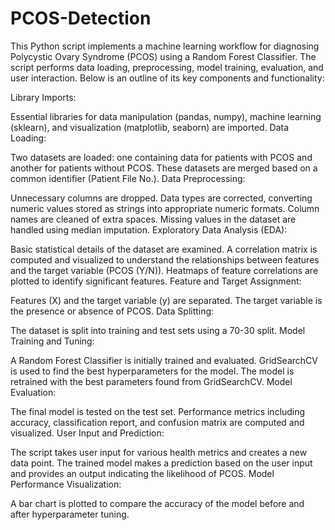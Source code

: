 # PCOS-Detection

This Python script implements a machine learning workflow for diagnosing Polycystic Ovary Syndrome (PCOS) using a Random Forest Classifier. The script performs data loading, preprocessing, model training, evaluation, and user interaction. Below is an outline of its key components and functionality:

Library Imports:

Essential libraries for data manipulation (pandas, numpy), machine learning (sklearn), and visualization (matplotlib, seaborn) are imported.
Data Loading:

Two datasets are loaded: one containing data for patients with PCOS and another for patients without PCOS. These datasets are merged based on a common identifier (Patient File No.).
Data Preprocessing:

Unnecessary columns are dropped.
Data types are corrected, converting numeric values stored as strings into appropriate numeric formats.
Column names are cleaned of extra spaces.
Missing values in the dataset are handled using median imputation.
Exploratory Data Analysis (EDA):

Basic statistical details of the dataset are examined.
A correlation matrix is computed and visualized to understand the relationships between features and the target variable (PCOS (Y/N)).
Heatmaps of feature correlations are plotted to identify significant features.
Feature and Target Assignment:

Features (X) and the target variable (y) are separated. The target variable is the presence or absence of PCOS.
Data Splitting:

The dataset is split into training and test sets using a 70-30 split.
Model Training and Tuning:

A Random Forest Classifier is initially trained and evaluated.
GridSearchCV is used to find the best hyperparameters for the model.
The model is retrained with the best parameters found from GridSearchCV.
Model Evaluation:

The final model is tested on the test set.
Performance metrics including accuracy, classification report, and confusion matrix are computed and visualized.
User Input and Prediction:

The script takes user input for various health metrics and creates a new data point.
The trained model makes a prediction based on the user input and provides an output indicating the likelihood of PCOS.
Model Performance Visualization:

A bar chart is plotted to compare the accuracy of the model before and after hyperparameter tuning.
